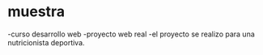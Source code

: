 # muestra
-curso desarrollo web
-proyecto web real
-el proyecto se realizo para una nutricionista deportiva.
